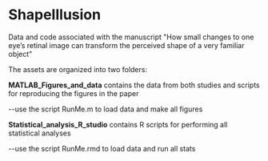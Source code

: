 # ShapeIllusion
Data and code associated with the manuscript "How small changes to one eye’s retinal image can transform the perceived shape of a very familiar object"

The assets are organized into two folders:

**MATLAB_Figures_and_data** contains the data from both studies and scripts for reproducing the figures in the paper

--use the script RunMe.m to load data and make all figures

**Statistical_analysis_R_studio** contains R scripts for performing all statistical analyses

--use the script RunMe.rmd to load data and run all stats

